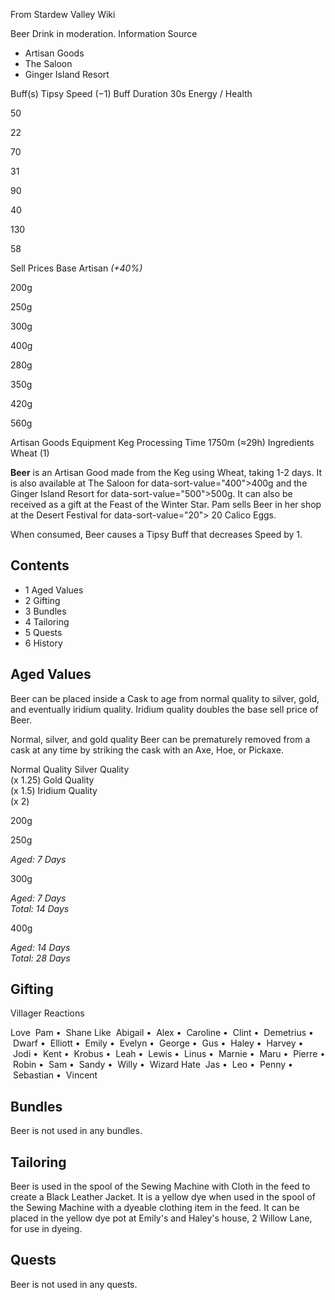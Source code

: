 From Stardew Valley Wiki

Beer Drink in moderation. Information Source

- Artisan Goods
- The Saloon
- Ginger Island Resort

Buff(s) Tipsy Speed (−1) Buff Duration 30s Energy / Health

50

22

70

31

90

40

130

58

Sell Prices Base Artisan *(+40%)*

200g

250g

300g

400g

280g

350g

420g

560g

Artisan Goods Equipment Keg Processing Time 1750m (≈29h) Ingredients Wheat (1)

**Beer** is an Artisan Good made from the Keg using Wheat, taking 1-2 days. It is also available at The Saloon for data-sort-value="400"&gt;400g and the Ginger Island Resort for data-sort-value="500"&gt;500g. It can also be received as a gift at the Feast of the Winter Star. Pam sells Beer in her shop at the Desert Festival for data-sort-value="20"&gt; 20 Calico Eggs.

When consumed, Beer causes a Tipsy Buff that decreases Speed by 1.

## Contents

- 1 Aged Values
- 2 Gifting
- 3 Bundles
- 4 Tailoring
- 5 Quests
- 6 History

## Aged Values

Beer can be placed inside a Cask to age from normal quality to silver, gold, and eventually iridium quality. Iridium quality doubles the base sell price of Beer.

Normal, silver, and gold quality Beer can be prematurely removed from a cask at any time by striking the cask with an Axe, Hoe, or Pickaxe.

Normal Quality Silver Quality  
(x 1.25) Gold Quality  
(x 1.5) Iridium Quality  
(x 2)

200g

250g

*Aged: 7 Days*

300g

*Aged: 7 Days*  
*Total: 14 Days*

400g

*Aged: 14 Days*  
*Total: 28 Days*

## Gifting

Villager Reactions

Love  Pam •  Shane Like  Abigail •  Alex •  Caroline •  Clint •  Demetrius •  Dwarf •  Elliott •  Emily •  Evelyn •  George •  Gus •  Haley •  Harvey •  Jodi •  Kent •  Krobus •  Leah •  Lewis •  Linus •  Marnie •  Maru •  Pierre •  Robin •  Sam •  Sandy •  Willy •  Wizard Hate  Jas •  Leo •  Penny •  Sebastian •  Vincent

## Bundles

Beer is not used in any bundles.

## Tailoring

Beer is used in the spool of the Sewing Machine with Cloth in the feed to create a Black Leather Jacket. It is a yellow dye when used in the spool of the Sewing Machine with a dyeable clothing item in the feed. It can be placed in the yellow dye pot at Emily's and Haley's house, 2 Willow Lane, for use in dyeing.

## Quests

Beer is not used in any quests.